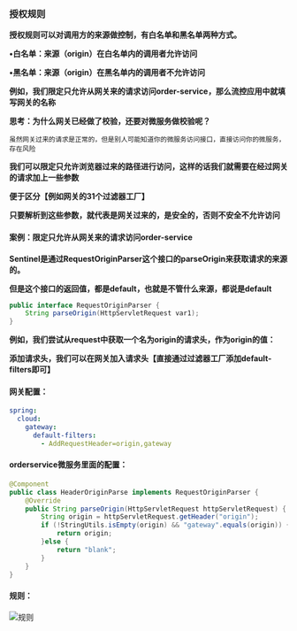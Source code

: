 ### 授权规则



**授权规则可以对调用方的来源做控制，有白名单和黑名单两种方式。**

**•白名单：来源（origin）在白名单内的调用者允许访问**

**•黑名单：来源（origin）在黑名单内的调用者不允许访问**



**例如，我们限定只允许从网关来的请求访问order-service，那么流控应用中就填写网关的名称**

**思考：为什么网关已经做了校验，还要对微服务做校验呢？**

```apl
虽然网关过来的请求是正常的，但是别人可能知道你的微服务访问接口，直接访问你的微服务，存在风险
```



**我们可以限定只允许浏览器过来的路径进行访问，这样的话我们就需要在经过网关的请求加上一些参数**

**便于区分【例如网关的31个过滤器工厂】**

**只要解析到这些参数，就代表是网关过来的，是安全的，否则不安全不允许访问**



#### 案例：限定只允许从网关来的请求访问order-service

**Sentinel是通过RequestOriginParser这个接口的parseOrigin来获取请求的来源的。**

**但是这个接口的返回值，都是default，也就是不管什么来源，都说是default**

```java
public interface RequestOriginParser {
    String parseOrigin(HttpServletRequest var1);
}
```





**例如，我们尝试从request中获取一个名为origin的请求头，作为origin的值：**

**添加请求头，我们可以在网关加入请求头【直接通过过滤器工厂添加default-filters即可】**



#### 网关配置：

```yml
spring:
  cloud:
    gateway:
      default-filters:
        - AddRequestHeader=origin,gateway
```



#### orderservice微服务里面的配置：

```java
@Component
public class HeaderOriginParse implements RequestOriginParser {
    @Override
    public String parseOrigin(HttpServletRequest httpServletRequest) {
        String origin = httpServletRequest.getHeader("origin");
        if (!StringUtils.isEmpty(origin) && "gateway".equals(origin)) {
            return origin;
        }else {
            return "blank";
        }
    }
}
```





#### 规则：

![规则](E:\笔记整理\微服务技术\sentinel\图解\规则.png)